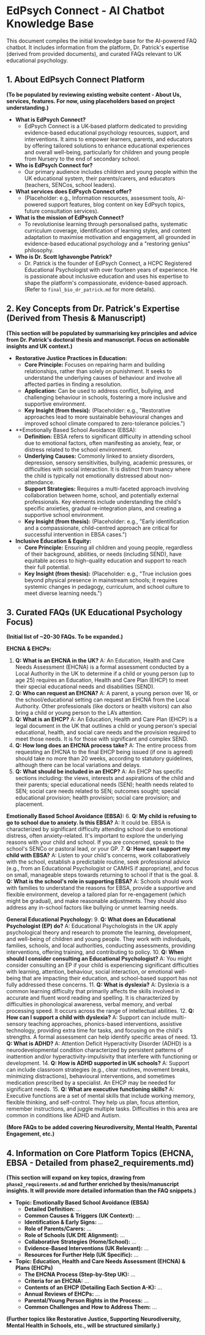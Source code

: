 # EdPsych Connect - AI Chatbot Knowledge Base

This document compiles the initial knowledge base for the AI-powered FAQ chatbot. It includes information from the platform, Dr. Patrick's expertise (derived from provided documents), and curated FAQs relevant to UK educational psychology.

## 1. About EdPsych Connect Platform

**(To be populated by reviewing existing website content - About Us, services, features. For now, using placeholders based on project understanding.)**

*   **What is EdPsych Connect?**
    *   EdPsych Connect is a UK-based platform dedicated to providing evidence-based educational psychology resources, support, and interventions. It aims to empower learners, parents, and educators by offering tailored solutions to enhance educational experiences and overall well-being, particularly for children and young people from Nursery to the end of secondary school.
*   **Who is EdPsych Connect for?**
    *   Our primary audience includes children and young people within the UK educational system, their parents/carers, and educators (teachers, SENCos, school leaders).
*   **What services does EdPsych Connect offer?**
    *   (Placeholder: e.g., Information resources, assessment tools, AI-powered support features, blog content on key EdPsych topics, future consultation services).
*   **What is the mission of EdPsych Connect?**
    *   To revolutionise learning through personalised paths, systematic curriculum coverage, identification of learning styles, and content adaptation to maximise motivation and engagement, all grounded in evidence-based educational psychology and a "restoring genius" philosophy.
*   **Who is Dr. Scott Ighavongbe Patrick?**
    *   Dr. Patrick is the founder of EdPsych Connect, a HCPC Registered Educational Psychologist with over fourteen years of experience. He is passionate about inclusive education and uses his expertise to shape the platform's compassionate, evidence-based approach. (Refer to `final_bio_dr_patrick.md` for more details).

## 2. Key Concepts from Dr. Patrick's Expertise (Derived from Thesis & Manuscript)

**(This section will be populated by summarising key principles and advice from Dr. Patrick's doctoral thesis and manuscript. Focus on actionable insights and UK context.)**

*   **Restorative Justice Practices in Education:**
    *   **Core Principle:** Focuses on repairing harm and building relationships, rather than solely on punishment. It seeks to understand the underlying causes of behaviour and involve all affected parties in finding a resolution.
    *   **Application:** Can be used to address conflict, bullying, and challenging behaviour in schools, fostering a more inclusive and supportive environment.
    *   **Key Insight (from thesis):** (Placeholder: e.g., "Restorative approaches lead to more sustainable behavioural changes and improved school climate compared to zero-tolerance policies.")
*   **Emotionally Based School Avoidance (EBSA):
    *   **Definition:** EBSA refers to significant difficulty in attending school due to emotional factors, often manifesting as anxiety, fear, or distress related to the school environment.
    *   **Underlying Causes:** Commonly linked to anxiety disorders, depression, sensory sensitivities, bullying, academic pressures, or difficulties with social interaction. It is distinct from truancy where the child is typically not emotionally distressed about non-attendance.
    *   **Support Strategies:** Requires a multi-faceted approach involving collaboration between home, school, and potentially external professionals. Key elements include understanding the child's specific anxieties, gradual re-integration plans, and creating a supportive school environment.
    *   **Key Insight (from thesis):** (Placeholder: e.g., "Early identification and a compassionate, child-centred approach are critical for successful intervention in EBSA cases.")
*   **Inclusive Education & Equity:**
    *   **Core Principle:** Ensuring all children and young people, regardless of their background, abilities, or needs (including SEND), have equitable access to high-quality education and support to reach their full potential.
    *   **Key Insight (from thesis):** (Placeholder: e.g., "True inclusion goes beyond physical presence in mainstream schools; it requires systemic changes in pedagogy, curriculum, and school culture to meet diverse learning needs.")

## 3. Curated FAQs (UK Educational Psychology Focus)

**(Initial list of ~20-30 FAQs. To be expanded.)**

**EHCNA & EHCPs:**
1.  **Q: What is an EHCNA in the UK?**
    A: An Education, Health and Care Needs Assessment (EHCNA) is a formal assessment conducted by a Local Authority in the UK to determine if a child or young person (up to age 25) requires an Education, Health and Care Plan (EHCP) to meet their special educational needs and disabilities (SEND).
2.  **Q: Who can request an EHCNA?**
    A: A parent, a young person over 16, or the school/educational setting can request an EHCNA from the Local Authority. Other professionals (like doctors or health visitors) can also bring a child or young person to the LA’s attention.
3.  **Q: What is an EHCP?**
    A: An Education, Health and Care Plan (EHCP) is a legal document in the UK that outlines a child or young person's special educational, health, and social care needs and the provision required to meet those needs. It is for those with significant and complex SEND.
4.  **Q: How long does an EHCNA process take?**
    A: The entire process from requesting an EHCNA to the final EHCP being issued (if one is agreed) should take no more than 20 weeks, according to statutory guidelines, although there can be local variations and delays.
5.  **Q: What should be included in an EHCP?**
    A: An EHCP has specific sections including: the views, interests and aspirations of the child and their parents; special educational needs (SEN); health needs related to SEN; social care needs related to SEN; outcomes sought; special educational provision; health provision; social care provision; and placement.

**Emotionally Based School Avoidance (EBSA):**
6.  **Q: My child is refusing to go to school due to anxiety. Is this EBSA?**
    A: It could be. EBSA is characterized by significant difficulty attending school due to emotional distress, often anxiety-related. It's important to explore the underlying reasons with your child and school. If you are concerned, speak to the school's SENCo or pastoral lead, or your GP.
7.  **Q: How can I support my child with EBSA?**
    A: Listen to your child's concerns, work collaboratively with the school, establish a predictable routine, seek professional advice (e.g., from an Educational Psychologist or CAMHS if appropriate), and focus on small, manageable steps towards returning to school if that is the goal.
8.  **Q: What is the school's role in supporting EBSA?**
    A: Schools should work with families to understand the reasons for EBSA, provide a supportive and flexible environment, develop a tailored plan for re-engagement (which might be gradual), and make reasonable adjustments. They should also address any in-school factors like bullying or unmet learning needs.

**General Educational Psychology:**
9.  **Q: What does an Educational Psychologist (EP) do?**
    A: Educational Psychologists in the UK apply psychological theory and research to promote the learning, development, and well-being of children and young people. They work with individuals, families, schools, and local authorities, conducting assessments, providing interventions, offering training, and contributing to policy.
10. **Q: When should I consider consulting an Educational Psychologist?**
    A: You might consider consulting an EP if your child is experiencing significant difficulties with learning, attention, behaviour, social interaction, or emotional well-being that are impacting their education, and school-based support has not fully addressed these concerns.
11. **Q: What is dyslexia?**
    A: Dyslexia is a common learning difficulty that primarily affects the skills involved in accurate and fluent word reading and spelling. It is characterized by difficulties in phonological awareness, verbal memory, and verbal processing speed. It occurs across the range of intellectual abilities.
12. **Q: How can I support a child with dyslexia?**
    A: Support can include multi-sensory teaching approaches, phonics-based interventions, assistive technology, providing extra time for tasks, and focusing on the child's strengths. A formal assessment can help identify specific areas of need.
13. **Q: What is ADHD?**
    A: Attention Deficit Hyperactivity Disorder (ADHD) is a neurodevelopmental condition characterized by persistent patterns of inattention and/or hyperactivity-impulsivity that interfere with functioning or development. 
14. **Q: How is ADHD supported in UK schools?**
    A: Support can include classroom strategies (e.g., clear routines, movement breaks, minimizing distractions), behavioural interventions, and sometimes medication prescribed by a specialist. An EHCP may be needed for significant needs.
15. **Q: What are executive functioning skills?**
    A: Executive functions are a set of mental skills that include working memory, flexible thinking, and self-control. They help us plan, focus attention, remember instructions, and juggle multiple tasks. Difficulties in this area are common in conditions like ADHD and Autism.

**(More FAQs to be added covering Neurodiversity, Mental Health, Parental Engagement, etc.)**

## 4. Information on Core Platform Topics (EHCNA, EBSA - Detailed from phase2_requirements.md)

**(This section will expand on key topics, drawing from `phase2_requirements.md` and further enriched by thesis/manuscript insights. It will provide more detailed information than the FAQ snippets.)**

*   **Topic: Emotionally Based School Avoidance (EBSA)**
    *   **Detailed Definition:** ...
    *   **Common Causes & Triggers (UK Context):** ...
    *   **Identification & Early Signs:** ...
    *   **Role of Parents/Carers:** ...
    *   **Role of Schools (UK DfE Alignment):** ...
    *   **Collaborative Strategies (Home/School):** ...
    *   **Evidence-Based Interventions (UK Relevant):** ...
    *   **Resources for Further Help (UK Specific):** ...
*   **Topic: Education, Health and Care Needs Assessment (EHCNA) & Plans (EHCPs)**
    *   **The EHCNA Process (Step-by-Step UK):** ...
    *   **Criteria for an EHCNA:** ...
    *   **Contents of an EHCP (Detailing Each Section A-K):** ...
    *   **Annual Reviews of EHCPs:** ...
    *   **Parental/Young Person Rights in the Process:** ...
    *   **Common Challenges and How to Address Them:** ...

**(Further topics like Restorative Justice, Supporting Neurodiversity, Mental Health in Schools, etc., will be structured similarly.)**


